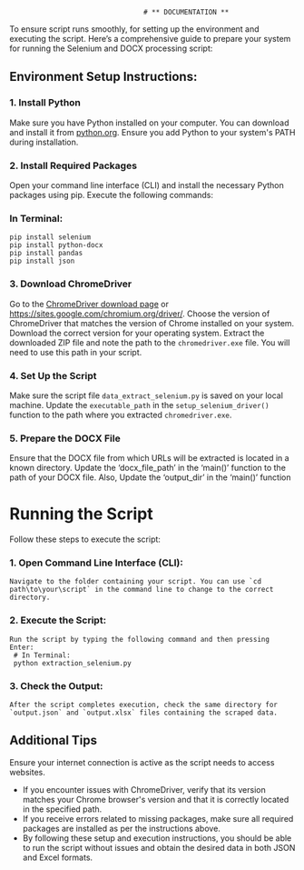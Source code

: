                                      # ** DOCUMENTATION **


To ensure script runs smoothly, for setting up the environment and executing the script. Here’s a comprehensive guide to prepare your system for running the Selenium and DOCX processing script:

## Environment Setup Instructions:

### 1. Install Python
Make sure you have Python installed on your computer. You can download and install it from [python.org](https://www.python.org/downloads/). Ensure you add Python to your system's PATH during installation.

### 2. Install Required Packages
Open your command line interface (CLI) and install the necessary Python packages using pip. Execute the following commands:

### In Terminal:
```
pip install selenium
pip install python-docx
pip install pandas
pip install json
```

### 3. Download ChromeDriver
 Go to the [ChromeDriver download page](https://googlechromelabs.github.io/chrome-for-testing/) or https://sites.google.com/chromium.org/driver/.
 Choose the version of ChromeDriver that matches the version of Chrome installed on your system.
 Download the correct version for your operating system.
 Extract the downloaded ZIP file and note the path to the `chromedriver.exe` file. You will need to use this path in your script.

### 4. Set Up the Script
 Make sure the script file `data_extract_selenium.py` is saved on your local machine.
 Update the `executable_path` in the `setup_selenium_driver()` function to the path where you extracted `chromedriver.exe`.

### 5. Prepare the DOCX File
 Ensure that the DOCX file from which URLs will be extracted is located in a known directory.
 Update the ‘docx_file_path’ in the ‘main()’ function to the path of your DOCX file.
 Also, Update the ‘output_dir’ in the ‘main()’ function 


# Running the Script

Follow these steps to execute the script:

### 1. Open Command Line Interface (CLI):
    Navigate to the folder containing your script. You can use `cd path\to\your\script` in the command line to change to the correct directory.

### 2. Execute the Script:
    Run the script by typing the following command and then pressing Enter:
     # In Terminal:
     python extraction_selenium.py
     

### 3. Check the Output:
    After the script completes execution, check the same directory for `output.json` and `output.xlsx` files containing the scraped data.

## Additional Tips
 Ensure your internet connection is active as the script needs to access websites.
* If you encounter issues with ChromeDriver, verify that its version matches your Chrome browser's version and that it is correctly located in the specified path.
* If you receive errors related to missing packages, make sure all required packages are installed as per the instructions above.
* By following these setup and execution instructions, you should be able to run the script without issues and obtain the desired data in both JSON and Excel formats.
